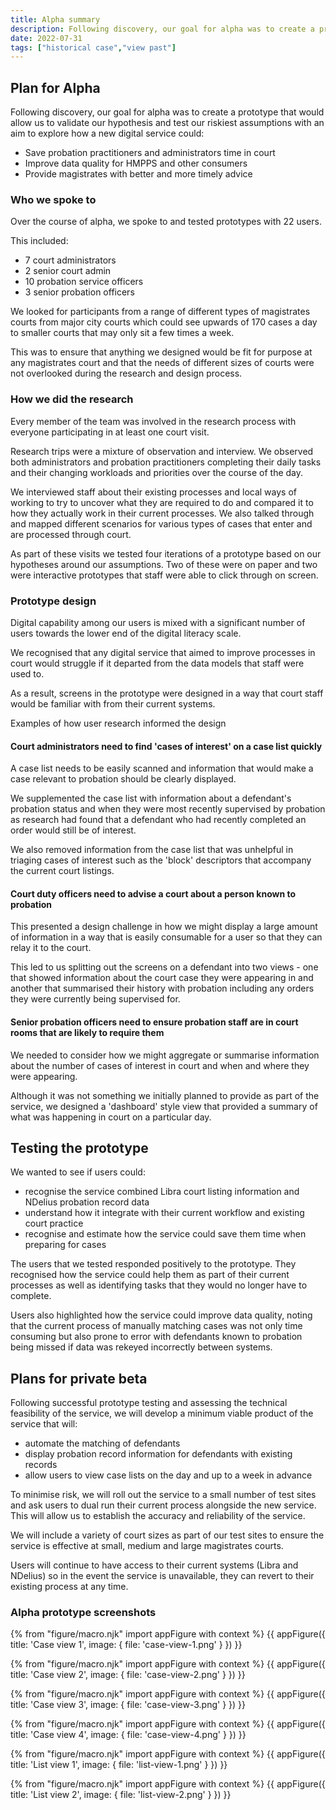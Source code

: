 ```yaml
---
title: Alpha summary
description: Following discovery, our goal for alpha was to create a prototype that would allow us to validate our hypothesis and test our riskiest assumptions with an aim to explore how a new digital service could…
date: 2022-07-31
tags: ["historical case","view past"]
---
```


## Plan for Alpha

Following discovery, our goal for alpha was to create a prototype that would allow us to validate our hypothesis and test our riskiest assumptions with an aim to explore how a new digital service could:
- Save probation practitioners and administrators time in court
- Improve data quality for HMPPS and other consumers
- Provide magistrates with better and more timely advice

### Who we spoke to

Over the course of alpha, we spoke to and tested prototypes with 22 users.

This included:
- 7 court administrators
- 2 senior court admin
- 10 probation service officers
- 3 senior probation officers

We looked for participants from a range of different types of magistrates courts from major city courts which could see upwards of 170 cases a day to smaller courts that may only sit a few times a week.

This was to ensure that anything we designed would be fit for purpose at any magistrates court and that the needs of different sizes of courts were not overlooked during the research and design process.

### How we did the research

Every member of the team was involved in the research process with everyone participating in at least one court visit.

Research trips were a mixture of observation and interview. We observed both administrators and probation practitioners completing their daily tasks and their changing workloads and priorities over the course of the day.

We interviewed staff about their existing processes and local ways of working to try to uncover what they are required to do and compared it to how they actually work in their current processes. We also talked through and mapped different scenarios for various types of cases that enter and are processed through court.

As part of these visits we tested four iterations of a prototype based on our hypotheses around our assumptions. Two of these were on paper and two were interactive prototypes that staff were able to click through on screen.

### Prototype design

Digital capability among our users is mixed with a significant number of users towards the lower end of the digital literacy scale.

We recognised that any digital service that aimed to improve processes in court would struggle if it departed from the data models that staff were used to.

As a result, screens in the prototype were designed in a way that court staff would be familiar with from their current systems.

Examples of how user research informed the design

#### Court administrators need to find 'cases of interest' on a case list quickly
A case list needs to be easily scanned and information that would make a case relevant to probation should be clearly displayed.

We supplemented the case list with information about a defendant's probation status and when they were most recently supervised by probation as research had found that a defendant who had recently completed an order would still be of interest.

We also removed information from the case list that was unhelpful in triaging cases of interest such as the 'block' descriptors that accompany the current court listings.

#### Court duty officers need to advise a court about a person known to probation

This presented a design challenge in how we might display a large amount of information in a way that is easily consumable for a user so that they can relay it to the court.

This led to us splitting out the screens on a defendant into two views - one that showed information about the court case they were appearing in and another that summarised their history with probation including any orders they were currently being supervised for.

#### Senior probation officers need to ensure probation staff are in court rooms that are likely to require them

We needed to consider how we might aggregate or summarise information about the number of cases of interest in court and when and where they were appearing.

Although it was not something we initially planned to provide as part of the service, we designed a 'dashboard' style view that provided a summary of what was happening in court on a particular day.

## Testing the prototype

We wanted to see if users could:
- recognise the service combined Libra court listing information and NDelius probation record data
- understand how it integrate with their current workflow and existing court practice
- recognise and estimate how the service could save them time when preparing for cases

The users that we tested responded positively to the prototype. They recognised how the service could help them as part of their current processes as well as identifying tasks that they would no longer have to complete.

Users also highlighted how the service could improve data quality, noting that the current process of manually matching cases was not only time consuming but also prone to error with defendants known to probation being missed if data was rekeyed incorrectly between systems.

## Plans for private beta

Following successful prototype testing and assessing the technical feasibility of the service, we will develop a minimum viable product of the service that will:
- automate the matching of defendants
- display probation record information for defendants with existing records
- allow users to view case lists on the day and up to a week in advance

To minimise risk, we will roll out the service to a small number of test sites and ask users to dual run their current process alongside the new service. This will allow us to establish the accuracy and reliability of the service.

We will include a variety of court sizes as part of our test sites to ensure the service is effective at small, medium and large magistrates courts.

Users will continue to have access to their current systems (Libra and NDelius) so in the event the service is unavailable, they can revert to their existing process at any time.

### Alpha prototype screenshots

{% from "figure/macro.njk" import appFigure with context %}
{{ appFigure({
  title: 'Case view 1',
  image: {
    file: 'case-view-1.png'
  }
}) }}

{% from "figure/macro.njk" import appFigure with context %}
{{ appFigure({
  title: 'Case view 2',
  image: {
    file: 'case-view-2.png'
  }
}) }}

{% from "figure/macro.njk" import appFigure with context %}
{{ appFigure({
  title: 'Case view 3',
  image: {
    file: 'case-view-3.png'
  }
}) }}

{% from "figure/macro.njk" import appFigure with context %}
{{ appFigure({
  title: 'Case view 4',
  image: {
    file: 'case-view-4.png'
  }
}) }}

{% from "figure/macro.njk" import appFigure with context %}
{{ appFigure({
  title: 'List view 1',
  image: {
    file: 'list-view-1.png'
  }
}) }}

{% from "figure/macro.njk" import appFigure with context %}
{{ appFigure({
  title: 'List view 2',
  image: {
    file: 'list-view-2.png'
  }
}) }}
